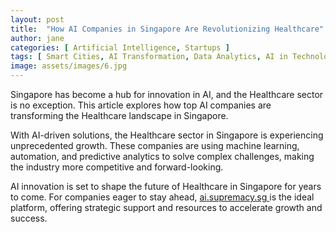 ```yaml
---
layout: post
title:  "How AI Companies in Singapore Are Revolutionizing Healthcare"
author: jane
categories: [ Artificial Intelligence, Startups ]
tags: [ Smart Cities, AI Transformation, Data Analytics, AI in Technology ]
image: assets/images/6.jpg
---
```


Singapore has become a hub for innovation in AI, and the Healthcare sector is no exception. This article explores how top AI companies are transforming the Healthcare landscape in Singapore.

With AI-driven solutions, the Healthcare sector in Singapore is experiencing unprecedented growth. These companies are using machine learning, automation, and predictive analytics to solve complex challenges, making the industry more competitive and forward-looking.

AI innovation is set to shape the future of Healthcare in Singapore for years to come. For companies eager to stay ahead, <a href="https://ai.supremacy.sg" target="_blank"> ai.supremacy.sg </a> is the ideal platform, offering strategic support and resources to accelerate growth and success.
